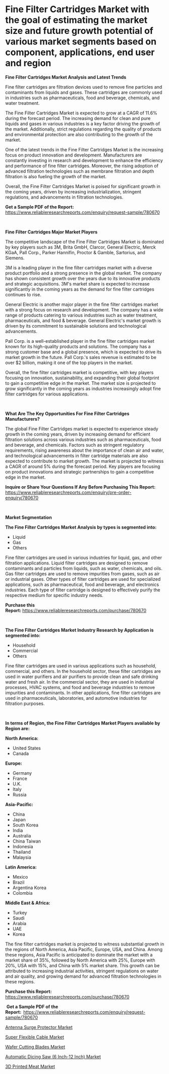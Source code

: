 <p><h1>Fine Filter Cartridges Market with the goal of estimating the market size and future growth potential of various market segments based on component, applications, end user and region</h1></p><p><strong>Fine Filter Cartridges Market Analysis and Latest Trends</strong></p>
<p><p>Fine filter cartridges are filtration devices used to remove fine particles and contaminants from liquids and gases. These cartridges are commonly used in industries such as pharmaceuticals, food and beverage, chemicals, and water treatment.</p><p>The Fine Filter Cartridges Market is expected to grow at a CAGR of 11.6% during the forecast period. The increasing demand for clean and pure liquids and gases in various industries is a key factor driving the growth of the market. Additionally, strict regulations regarding the quality of products and environmental protection are also contributing to the growth of the market.</p><p>One of the latest trends in the Fine Filter Cartridges Market is the increasing focus on product innovation and development. Manufacturers are constantly investing in research and development to enhance the efficiency and performance of fine filter cartridges. Moreover, the rising adoption of advanced filtration technologies such as membrane filtration and depth filtration is also fueling the growth of the market.</p><p>Overall, the Fine Filter Cartridges Market is poised for significant growth in the coming years, driven by increasing industrialization, stringent regulations, and advancements in filtration technologies.</p></p>
<p><strong>Get a Sample PDF of the Report:&nbsp;</strong> <a href="https://www.reliableresearchreports.com/enquiry/request-sample/780670">https://www.reliableresearchreports.com/enquiry/request-sample/780670</a></p>
<p>&nbsp;</p>
<p><strong>Fine Filter Cartridges Major Market Players</strong></p>
<p><p>The competitive landscape of the Fine Filter Cartridges Market is dominated by key players such as 3M, Brita GmbH, Clarcor, General Electric, Merck KGaA, Pall Corp., Parker Hannifin, Proctor & Gamble, Sartorius, and Siemens.</p><p>3M is a leading player in the fine filter cartridges market with a diverse product portfolio and a strong presence in the global market. The company has shown consistent growth over the years due to its innovative products and strategic acquisitions. 3M's market share is expected to increase significantly in the coming years as the demand for fine filter cartridges continues to rise.</p><p>General Electric is another major player in the fine filter cartridges market with a strong focus on research and development. The company has a wide range of products catering to various industries such as water treatment, pharmaceuticals, and food & beverage. General Electric's market growth is driven by its commitment to sustainable solutions and technological advancements.</p><p>Pall Corp. is a well-established player in the fine filter cartridges market known for its high-quality products and solutions. The company has a strong customer base and a global presence, which is expected to drive its market growth in the future. Pall Corp.'s sales revenue is estimated to be over $2 billion, making it one of the top players in the market.</p><p>Overall, the fine filter cartridges market is competitive, with key players focusing on innovation, sustainability, and expanding their global footprint to gain a competitive edge in the market. The market size is projected to grow significantly in the coming years as industries increasingly adopt fine filter cartridges for various applications.</p></p>
<p>&nbsp;</p>
<p><strong>What Are The Key Opportunities For Fine Filter Cartridges Manufacturers?</strong></p>
<p><p>The global Fine Filter Cartridges market is expected to experience steady growth in the coming years, driven by increasing demand for efficient filtration solutions across various industries such as pharmaceuticals, food and beverage, and chemicals. Factors such as stringent regulatory requirements, rising awareness about the importance of clean air and water, and technological advancements in filter cartridge materials are also expected to contribute to market growth. The market is projected to witness a CAGR of around 5% during the forecast period. Key players are focusing on product innovations and strategic partnerships to gain a competitive edge in the market.</p></p>
<p><strong>Inquire or Share Your Questions If Any Before Purchasing This Report:</strong> <a href="https://www.reliableresearchreports.com/enquiry/pre-order-enquiry/780670">https://www.reliableresearchreports.com/enquiry/pre-order-enquiry/780670</a></p>
<p>&nbsp;</p>
<p><strong>Market Segmentation</strong></p>
<p><strong>The Fine Filter Cartridges Market Analysis by types is segmented into:</strong></p>
<p><ul><li>Liquid</li><li>Gas</li><li>Others</li></ul></p>
<p><p>Fine filter cartridges are used in various industries for liquid, gas, and other filtration applications. Liquid filter cartridges are designed to remove contaminants and particles from liquids, such as water, chemicals, and oils. Gas filter cartridges are used to remove impurities from gases, such as air or industrial gases. Other types of filter cartridges are used for specialized applications, such as pharmaceutical, food and beverage, and electronics industries. Each type of filter cartridge is designed to effectively purify the respective medium for specific industry needs.</p></p>
<p><strong>Purchase this Report:&nbsp;</strong><a href="https://www.reliableresearchreports.com/purchase/780670">https://www.reliableresearchreports.com/purchase/780670</a></p>
<p>&nbsp;</p>
<p><strong>The Fine Filter Cartridges Market Industry Research by Application is segmented into:</strong></p>
<p><ul><li>Household</li><li>Commercial</li><li>Others</li></ul></p>
<p><p>Fine filter cartridges are used in various applications such as household, commercial, and others. In the household sector, these filter cartridges are used in water purifiers and air purifiers to provide clean and safe drinking water and fresh air. In the commercial sector, they are used in industrial processes, HVAC systems, and food and beverage industries to remove impurities and contaminants. In other applications, fine filter cartridges are used in pharmaceuticals, laboratories, and automotive industries for filtration purposes.</p></p>
<p>&nbsp;</p>
<p><strong>In terms of Region, the Fine Filter Cartridges Market Players available by Region are:</strong></p>
<p>
    <p> <strong> North America: </strong>
        <ul>
            <li>United States</li>
            <li>Canada</li>
        </ul>
        </p> 
    <p> <strong> Europe: </strong>
        <ul>
            <li>Germany</li>
            <li>France</li>
            <li>U.K.</li>
            <li>Italy</li>
            <li>Russia</li>
        </ul>
        </p> 
    <p> <strong> Asia-Pacific: </strong>
        <ul>
            <li>China</li>
            <li>Japan</li>
            <li>South Korea</li>
            <li>India</li>
            <li>Australia</li>
            <li>China Taiwan</li>
            <li>Indonesia</li>
            <li>Thailand</li>
            <li>Malaysia</li>
        </ul>
        </p> 
    <p> <strong> Latin America: </strong>
        <ul>
            <li>Mexico</li>
            <li>Brazil</li>
            <li>Argentina Korea</li>
            <li>Colombia</li>
        </ul>
        </p> 
    <p> <strong> Middle East & Africa: </strong>
        <ul>
            <li>Turkey</li>
            <li>Saudi</li>
            <li>Arabia</li>
            <li>UAE</li>
            <li>Korea</li>
        </ul>
    </p>
    </p>
<p><p>The fine filter cartridges market is projected to witness substantial growth in the regions of North America, Asia Pacific, Europe, USA, and China. Among these regions, Asia Pacific is anticipated to dominate the market with a market share of 35%, followed by North America with 25%, Europe with 20%, USA with 15%, and China with 5% market share. This growth can be attributed to increasing industrial activities, stringent regulations on water and air quality, and growing demand for advanced filtration technologies in these regions.</p></p>
<p><strong>Purchase this Report: </strong><a href="https://www.reliableresearchreports.com/purchase/780670">https://www.reliableresearchreports.com/purchase/780670</a></p>
<p>&nbsp;<strong>Get a Sample PDF of the Report:&nbsp;&nbsp;</strong><a href="https://www.reliableresearchreports.com/enquiry/request-sample/780670">https://www.reliableresearchreports.com/enquiry/request-sample/780670</a></p>
<p><strong></strong></p>
<p><p><a href="https://medium.com/@itzelheller546/antenna-surge-protector-market-share-evolution-and-market-growth-trends-2024-2031-1025ed88fccf">Antenna Surge Protector Market</a></p><p><a href="https://medium.com/@itzelheller546/super-flexible-cable-market-analysis-its-cagr-market-segmentation-and-global-industry-overview-029e8515771c">Super Flexible Cable Market</a></p><p><a href="https://github.com/bmorecock/Market-Research-Report-List-2/blob/main/wafer-cutting-blades-market.md">Wafer Cutting Blades Market</a></p><p><a href="https://github.com/Krish2023na/Market-Research-Report-List-3/blob/main/automatic-dicing-saw-6-inch-12-inch-market.md">Automatic Dicing Saw (6 Inch-12 Inch) Market</a></p><p><a href="https://medium.com/@lisastevens48/decoding-3d-printed-meat-market-metrics-market-share-trends-and-growth-patterns-4e6038a9c12a">3D Printed Meat Market</a></p></p>